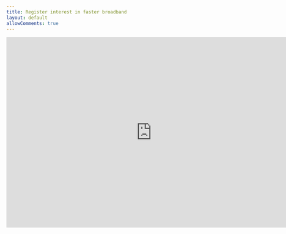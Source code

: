 ```yaml
---
title: Register interest in faster broadband
layout: default
allowComments: true
---
```


<iframe src="https://docs.google.com/forms/d/1aO6b5zIxfYzy6t-S23QPv-oiBYWV8uJV9v3Rmb2R2wc/viewform?embedded=true" width="760" height="500" frameborder="0" marginheight="0" marginwidth="0">Loading...</iframe>
